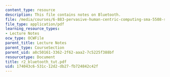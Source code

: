 ```yaml
---
content_type: resource
description: This file contains notes on Bluetooth.
file: /media/courses/6-883-pervasive-human-centric-computing-sma-5508-spring-2006/174043c6531c12d2db27fb724842c42f_r2_bluetooth_tut.pdf
file_type: application/pdf
learning_resource_types:
- Lecture Notes
ocw_type: OCWFile
parent_title: Lecture Notes
parent_type: CourseSection
parent_uid: a8c50161-3362-2f62-aaa2-7c5225f388bf
resourcetype: Document
title: r2_bluetooth_tut.pdf
uid: 174043c6-531c-12d2-db27-fb724842c42f
---
```

